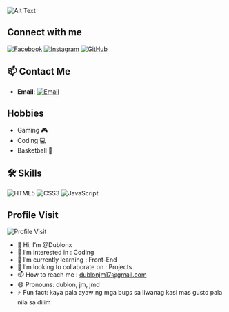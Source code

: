 ![Alt Text](https://media1.giphy.com/media/L8K62iTDkzGX6/giphy.gif?cid=6c09b9525mideh6a92emt38y5i6zs0uwwsc9hq1k01np1tm3&ep=v1_internal_gif_by_id&rid=giphy.gif&ct=g)

## Connect with me
[![Facebook](https://img.shields.io/badge/Facebook-1877F2?style=flat-square&logo=facebook&logoColor=white)](https://www.facebook.com/six.jmd?mibextid=ZbWKwL)
[![Instagram](https://img.shields.io/badge/Instagram-E4405F?style=flat-square&logo=instagram&logoColor=white)](https://www.instagram.com/six_jmd?igsh=MWMwbzZ6ZmxwdjZtMw==)
[![GitHub](https://img.shields.io/badge/GitHub-Profile-informational?style=flat&logo=github&logoColor=white&color=181717)](https://github.com/Dublonx)

## 📫 Contact Me
- **Email**: [![Email](https://img.shields.io/badge/Email-D14836?logo=gmail&logoColor=white)](mailto:dublonjm17@gmail.com)

## Hobbies
- Gaming 🎮
- Coding 💻
- Basketball 🏀

## 🛠️ Skills
![HTML5](https://img.shields.io/badge/-HTML5-E34F26?logo=html5&logoColor=white)
![CSS3](https://img.shields.io/badge/-CSS3-1572B6?logo=css3&logoColor=white)
![JavaScript](https://img.shields.io/badge/-JavaScript-F7DF1E?logo=javascript&logoColor=black)

## Profile Visit
![Profile Visit](https://komarev.com/ghpvc/?username=Dublonx&color=green)

- 👋 Hi, I’m @Dublonx
- 👀 I’m interested in : Coding
- 🌱 I’m currently learning : Front-End
- 💞️ I’m looking to collaborate on : Projects
- 📫 How to reach me : dublonjm17@gmail.com
- 😄 Pronouns: dublon, jm, jmd
- ⚡ Fun fact: kaya pala ayaw ng mga bugs sa liwanag kasi mas gusto pala nila sa dilim

<!---
Dublonx/Dublonx is a ✨ special ✨ repository because its `README.md` (this file) appears on your GitHub profile.
You can click the Preview link to take a look at your changes.
--->
